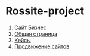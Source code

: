 # Rossite-project

1. [Сайт Бизнес](https://vlanesvit.github.io/Rossite-project/site-business.html)
2. [Общая страница](https://vlanesvit.github.io/Rossite-project/common-page.html)
3. [Кейсы](https://vlanesvit.github.io/Rossite-project/case.html)
3. [Продвижение сайтов](https://vlanesvit.github.io/Rossite-project/promotion-page.html)
